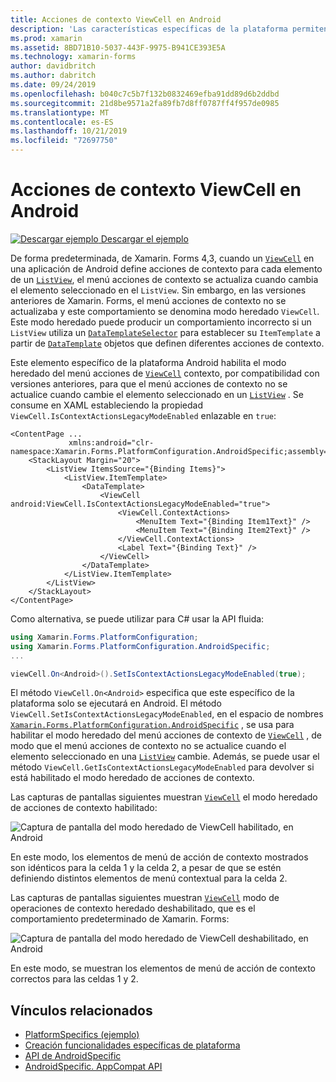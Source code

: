 ```yaml
---
title: Acciones de contexto ViewCell en Android
description: 'Las características específicas de la plataforma permiten consumir funcionalidad que solo está disponible en una plataforma específica, sin necesidad de implementar representadores o efectos personalizados. En este artículo se explica cómo consumir la plataforma Android: específica que habilita el modo heredado de acciones de contexto ViewCell.'
ms.prod: xamarin
ms.assetid: 8BD71B10-5037-443F-9975-B941CE393E5A
ms.technology: xamarin-forms
author: davidbritch
ms.author: dabritch
ms.date: 09/24/2019
ms.openlocfilehash: b040c7c5b7f132b0832469efba91dd89d6b2ddbd
ms.sourcegitcommit: 21d8be9571a2fa89fb7d8ff0787ff4f957de0985
ms.translationtype: MT
ms.contentlocale: es-ES
ms.lasthandoff: 10/21/2019
ms.locfileid: "72697750"
---
```

# <a name="viewcell-context-actions-on-android"></a>Acciones de contexto ViewCell en Android

[![Descargar ejemplo](~/media/shared/download.png) Descargar el ejemplo](https://docs.microsoft.com/samples/xamarin/xamarin-forms-samples/userinterface-platformspecifics)

De forma predeterminada, de Xamarin. Forms 4,3, cuando un [`ViewCell`](xref:Xamarin.Forms.ViewCell) en una aplicación de Android define acciones de contexto para cada elemento de un [`ListView`](xref:Xamarin.Forms.ListView), el menú acciones de contexto se actualiza cuando cambia el elemento seleccionado en el `ListView`. Sin embargo, en las versiones anteriores de Xamarin. Forms, el menú acciones de contexto no se actualizaba y este comportamiento se denomina modo heredado `ViewCell`. Este modo heredado puede producir un comportamiento incorrecto si un `ListView` utiliza un [`DataTemplateSelector`](xref:Xamarin.Forms.DataTemplateSelector) para establecer su `ItemTemplate` a partir de [`DataTemplate`](xref:Xamarin.Forms.DataTemplate) objetos que definen diferentes acciones de contexto.

Este elemento específico de la plataforma Android habilita el modo heredado del menú acciones de [`ViewCell`](xref:Xamarin.Forms.ViewCell) contexto, por compatibilidad con versiones anteriores, para que el menú acciones de contexto no se actualice cuando cambie el elemento seleccionado en un [`ListView`](xref:Xamarin.Forms.ListView) . Se consume en XAML estableciendo la propiedad `ViewCell.IsContextActionsLegacyModeEnabled` enlazable en `true`:

```xaml
<ContentPage ...
             xmlns:android="clr-namespace:Xamarin.Forms.PlatformConfiguration.AndroidSpecific;assembly=Xamarin.Forms.Core">
    <StackLayout Margin="20">
        <ListView ItemsSource="{Binding Items}">
            <ListView.ItemTemplate>
                <DataTemplate>
                    <ViewCell android:ViewCell.IsContextActionsLegacyModeEnabled="true">
                        <ViewCell.ContextActions>
                            <MenuItem Text="{Binding Item1Text}" />
                            <MenuItem Text="{Binding Item2Text}" />
                        </ViewCell.ContextActions>
                        <Label Text="{Binding Text}" />
                    </ViewCell>
                </DataTemplate>
            </ListView.ItemTemplate>
        </ListView>
    </StackLayout>
</ContentPage>
```

Como alternativa, se puede utilizar para C# usar la API fluida:

```csharp
using Xamarin.Forms.PlatformConfiguration;
using Xamarin.Forms.PlatformConfiguration.AndroidSpecific;
...

viewCell.On<Android>().SetIsContextActionsLegacyModeEnabled(true);
```

El método `ViewCell.On<Android>` especifica que este específico de la plataforma solo se ejecutará en Android. El método `ViewCell.SetIsContextActionsLegacyModeEnabled`, en el espacio de nombres [`Xamarin.Forms.PlatformConfiguration.AndroidSpecific`](xref:Xamarin.Forms.PlatformConfiguration.AndroidSpecific) , se usa para habilitar el modo heredado del menú acciones de contexto de [`ViewCell`](xref:Xamarin.Forms.ViewCell) , de modo que el menú acciones de contexto no se actualice cuando el elemento seleccionado en una [`ListView`](xref:Xamarin.Forms.ListView) cambie. Además, se puede usar el método `ViewCell.GetIsContextActionsLegacyModeEnabled` para devolver si está habilitado el modo heredado de acciones de contexto.

Las capturas de pantallas siguientes muestran [`ViewCell`](xref:Xamarin.Forms.ViewCell) el modo heredado de acciones de contexto habilitado:

![Captura de pantalla del modo heredado de ViewCell habilitado, en Android](viewcell-context-actions-images/legacy-mode-enabled.png "Modo heredado de ViewCell habilitado")

En este modo, los elementos de menú de acción de contexto mostrados son idénticos para la celda 1 y la celda 2, a pesar de que se estén definiendo distintos elementos de menú contextual para la celda 2.

Las capturas de pantallas siguientes muestran [`ViewCell`](xref:Xamarin.Forms.ViewCell) modo de operaciones de contexto heredado deshabilitado, que es el comportamiento predeterminado de Xamarin. Forms:

![Captura de pantalla del modo heredado de ViewCell deshabilitado, en Android](viewcell-context-actions-images/legacy-mode-disabled.png "Modo heredado de ViewCell deshabilitado")

En este modo, se muestran los elementos de menú de acción de contexto correctos para las celdas 1 y 2.

## <a name="related-links"></a>Vínculos relacionados

- [PlatformSpecifics (ejemplo)](https://docs.microsoft.com/samples/xamarin/xamarin-forms-samples/userinterface-platformspecifics)
- [Creación funcionalidades específicas de plataforma](~/xamarin-forms/platform/platform-specifics/index.md#creating-platform-specifics)
- [API de AndroidSpecific](xref:Xamarin.Forms.PlatformConfiguration.AndroidSpecific)
- [AndroidSpecific. AppCompat API](xref:Xamarin.Forms.PlatformConfiguration.AndroidSpecific.AppCompat)
